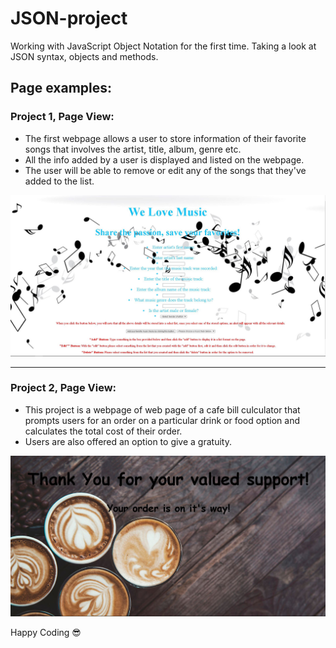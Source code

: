 # JSON-project
Working with JavaScript Object Notation for the first time. Taking a look at JSON syntax, objects and methods.

## Page examples:

### Project 1, Page View:
* The first webpage allows a user to store information of their favorite songs that involves the artist, title, album, genre etc.
* All the info added by a user is displayed and listed on the webpage.
* The user will be able to remove or edit any of the songs that they've added to the list.
<img src="/Coding Sheets/images/musicPage.JPG" alt="View of music page.">
<hr/>

### Project 2, Page View:
* This project is a webpage of web page of a cafe bill culculator that prompts users for an order on a particular drink or food option and calculates the total cost of their order.
* Users are also offered an option to give a gratuity.
<img src="/Coding Sheets/images/orderPage.JPG" alt="View of order page.">

<span>Happy Coding :sunglasses:</span>
